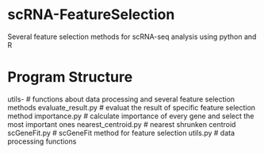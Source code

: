 # scRNA-FeatureSelection
Several feature selection methods for scRNA-seq analysis using python and R
# Program Structure
utils-  # functions about data processing and several feature selection methods
  evaluate_result.py   # evaluat the result of specific feature selection method
  importance.py        # calculate importance of every gene and select the most important ones
  nearest_centroid.py  # nearest shrunken centroid
  scGeneFit.py         # scGeneFit method for feature selection
  utils.py             # data processing functions
